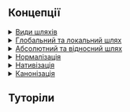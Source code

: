 ## Концепції

<details>
  <summary><a href="./concept/KindsOfPaths.md">
      Види шляхів
  </a></summary>
    Шлях - набір символів, що показує розташування файлу або каталогу в файловій системі.
</details>

<details>
  <summary><a href="./concept/KindsOfPaths.md#глобальний-та-локальний-шлях">
      Глобальний та локальний шлях
  </a></summary>
</details>

<details>
  <summary><a href="./concept/KindsOfPaths.md#абсолютний-та-відносний-шлях">
      Абсолютний та відносний шлях
  </a></summary>
</details>

<details>
  <summary><a href="./concept/KindsOfPaths.md#нормалізований-шлях">
      Нормалізація
  </a></summary>
</details>

<details>
  <summary><a href="./concept/KindsOfPaths.md#нативізований-шлях">
      Нативізація
  </a></summary>
</details>

<details>
  <summary><a href="./concept/KindsOfPaths.md#канонічний-шлях">
      Канонізація
  </a></summary>
</details>


## Туторіли

<!-- <details><summary><a href="./tutorial/xxx.md">
      xxx
  </a></summary>
  xxx.
</details> -->
